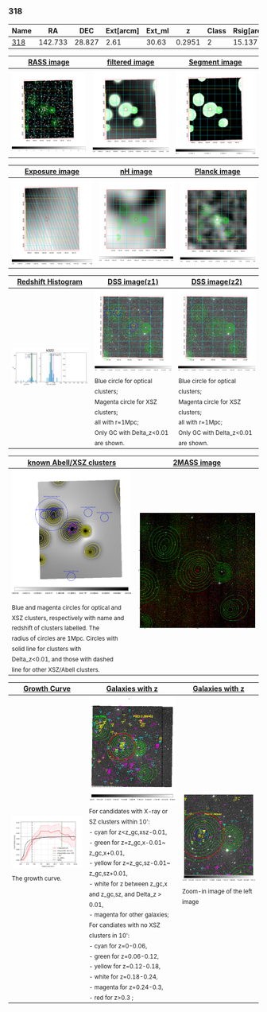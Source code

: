 <div STYLE="page-break-after: always;"></div>

### 318

|Name          |RA          |DEC      | Ext[arcm] | Ext_ml | z    | Class| Rsig[arcmin] | CRsig[c/s] | CR500[c/s] | R500[Mpc] |L500[erg/s]|F500[erg/s/cm^2]| M500[Msun]|Tx[keV]|beta|GC(XSZ,Delta_z<0.01)| GC(OPT,Delta_z<0.01)|GC|alias|
|--------------|------------|------------|---|---|-----------|--------|------|------|----|----|----|----|----|----|----|----|----|----|---|
|[318](script/318.md)     | 142.733       | 28.827       | 2.61    | 30.63   | 0.2951 | 2   | 15.137 |0.087 |0.077 |1.080 |4.383e+44 |1.578e-12 |4.846e+14 |6.252 |2.880 |Tar, |Wen, |Tar, |k322|

|[RASS image](../image/318/318_img.pdf)|[filtered image](../image/318/318_fil.pdf)|[Segment image](../image/318/318_seg.pdf)|
|-------------------|--------------------|-------------------|
| <img src="../image/318/318_img.png" width="300">  | <img src="../image/318/318_fil.png" width="300">   | <img src="../image/318/318_seg.png" width="300">  |

|[Exposure image](../image/318/318_mex.pdf)| [nH image](../image/318/318_nh.pdf)| [Planck image](../image/318/318_p.pdf)|
|-------------------|--------------------|-------------------|
|<img src="../image/318/318_mex.png" width="300">   | <img src="../image/318/318_nh.png" width="300">    | <img src="../image/318/318_p.png" width="300"> |

|[Redshift Histogram](../image/318/318_zg.pdf) | [DSS image(z1)](../image/318/318_dss_z1.pdf)      |  [DSS image(z2)](../image/318/318_dss_z2.pdf)    |
|-------------------|--------------------|-------------------|
|<img src="../image/318/318_zg.png" width="300"> |<img src="../image/318/318_dss_z1.png" width="300"> <sub><br>Blue circle for optical clusters; <br>Magenta circle for XSZ clusters; <br>all with r=1Mpc; <br>Only GC with Delta_z<0.01 are shown. </sub>| <img src="../image/318/318_dss_z2.png" width="300"><sub><br>Blue circle for optical clusters; <br>Magenta circle for XSZ clusters; <br>all with r=1Mpc; <br>Only GC with Delta_z<0.01 are shown. </sub> |

|[known Abell/XSZ clusters](../image/318/318_m.pdf) | [2MASS image](../image/318/318_2mass.pdf)      |
|-------------------|-------------------|
|<img src=../image/318/318_m.png width="300"> <sub><br>Blue and magenta circles for optical and <br>XSZ clusters, respectively with name and <br>redshift of clusters labelled. The <br>radius of circles are 1Mpc. Circles with <br>solid line for clusters with <br>Delta_z<0.01, and those with dashed <br>line for other XSZ/Abell clusters.        </sub>|<img src="../image/318/318_2mass.png" width="300">  |

|[Growth Curve](../image/318/318_gca_all.png) |[Galaxies with z](../image/318/318_opt_ned.pdf) |[Galaxies with z](../image/318/318_opt_ned_zoom.pdf) |
|-------------------|-------------------|-------------------|
| <img src="../image/318/318_gca_all.png" width="300"> <sub><br>The growth curve.</sub>| <img src=../image/318/318_opt_ned.png width="300"> <br><sub> For candidates with X-ray or SZ clusters within 10': <br> - cyan for z<z_gc,xsz-0.01, <br> - green for z=z_gc,x-0.01~ z_gc,x+0.01, <br> - yellow for z=z_gc,sz-0.01~ z_gc,sz+0.01, <br> - white for z between z_gc,x and z_gc,sz, and Delta_z > 0.01, <br> - magenta for other galaxies; <br>For candiates with no XSZ clusters in 10': <br> - cyan for z=0-0.06, <br> - green for z=0.06-0.12, <br> - yellow for z=0.12-0.18, <br> - white for z=0.18-0.24, <br> - magenta for z=0.24-0.3, <br> - red for z>0.3 ;  </sub>|<img src=../image/318/318_opt_ned_zoom.png width="300">  <br><sub> Zoom-in image of the left image</sub>|




